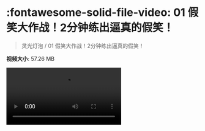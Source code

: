 # :fontawesome-solid-file-video: 01 假笑大作战！2分钟练出逼真的假笑！

> 灵光灯泡 / 01 假笑大作战！2分钟练出逼真的假笑！

**视频大小**: 57.26 MB

<div class="video"><video src="https://file.hsyhx.top/archive/灵光灯泡/01.mp4" controls preload>🤔 您的浏览器不支持 video 标签</video></div>